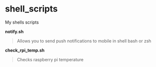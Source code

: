 # shell_scripts
My shells scripts

**notify.sh**
> Allows you to send push notifications to mobile in shell bash or zsh

**check_rpi_temp.sh**
> Checks raspberry pi temperature
